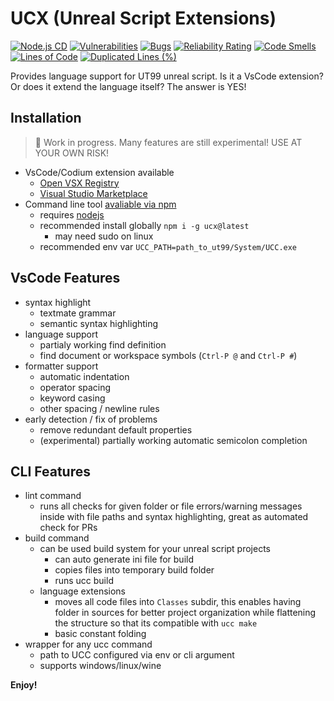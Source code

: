 
# UCX (Unreal Script Extensions)

[![Node.js CD](https://github.com/peterekepeter/ucx/actions/workflows/node.js.yml/badge.svg)](https://github.com/peterekepeter/ucx/actions/workflows/node.js.yml)
[![Vulnerabilities](https://sonarcloud.io/api/project_badges/measure?project=peterekepeter_ucx&metric=vulnerabilities)](https://sonarcloud.io/summary/new_code?id=peterekepeter_ucx)
[![Bugs](https://sonarcloud.io/api/project_badges/measure?project=peterekepeter_ucx&metric=bugs)](https://sonarcloud.io/summary/new_code?id=peterekepeter_ucx)
[![Reliability Rating](https://sonarcloud.io/api/project_badges/measure?project=peterekepeter_ucx&metric=reliability_rating)](https://sonarcloud.io/summary/new_code?id=peterekepeter_ucx)
[![Code Smells](https://sonarcloud.io/api/project_badges/measure?project=peterekepeter_ucx&metric=code_smells)](https://sonarcloud.io/summary/new_code?id=peterekepeter_ucx)
[![Lines of Code](https://sonarcloud.io/api/project_badges/measure?project=peterekepeter_ucx&metric=ncloc)](https://sonarcloud.io/summary/new_code?id=peterekepeter_ucx)
[![Duplicated Lines (%)](https://sonarcloud.io/api/project_badges/measure?project=peterekepeter_ucx&metric=duplicated_lines_density)](https://sonarcloud.io/summary/new_code?id=peterekepeter_ucx)

Provides language support for UT99 unreal script. Is it a VsCode extension? 
Or does it extend the language itself? The answer is YES!

## Installation

> 🚧 Work in progress. Many features are still experimental! USE AT YOUR OWN RISK!

 - VsCode/Codium extension available
    - [Open VSX Registry](https://open-vsx.org/extension/peterekepeter/ucx)
    - [Visual Studio Marketplace](https://marketplace.visualstudio.com/items?itemName=peterekepeter.ucx)
 - Command line tool [avaliable via npm](https://www.npmjs.com/package/ucx) 
    - requires [nodejs](https://nodejs.org/en)
    - recommended install globally `npm i -g ucx@latest` 
        - may need sudo on linux
    - recommended env var `UCC_PATH=path_to_ut99/System/UCC.exe`

## VsCode Features

 - syntax highlight
    - textmate grammar
    - semantic syntax highlighting
 - language support
    - partialy working find definition
    - find document or workspace symbols (`Ctrl-P @` and `Ctrl-P #`)
 - formatter support
    - automatic indentation
    - operator spacing
    - keyword casing
    - other spacing / newline rules
 - early detection / fix of problems
    - remove redundant default properties
    - (experimental) partially working automatic semicolon completion

## CLI Features

 - lint command
    - runs all checks for given folder or file errors/warning messages inside 
    with file paths and syntax highlighting, great as automated check for PRs
 - build command
    - can be used build system for your unreal script projects
        - can auto generate ini file for build
        - copies files into temporary build folder
        - runs ucc build 
    - language extensions
        - moves all code files into `Classes` subdir, this enables having folder 
        in sources for better project organization while flattening the structure
        so that its compatible with `ucc make`
        - basic constant folding
 - wrapper for any ucc command
    - path to UCC configured via env or cli argument
    - supports windows/linux/wine

**Enjoy!**
